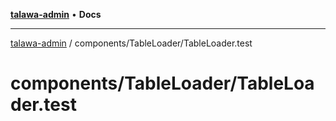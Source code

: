 [**talawa-admin**](../../../README.md) • **Docs**

***

[talawa-admin](../../../modules.md) / components/TableLoader/TableLoader.test

# components/TableLoader/TableLoader.test
